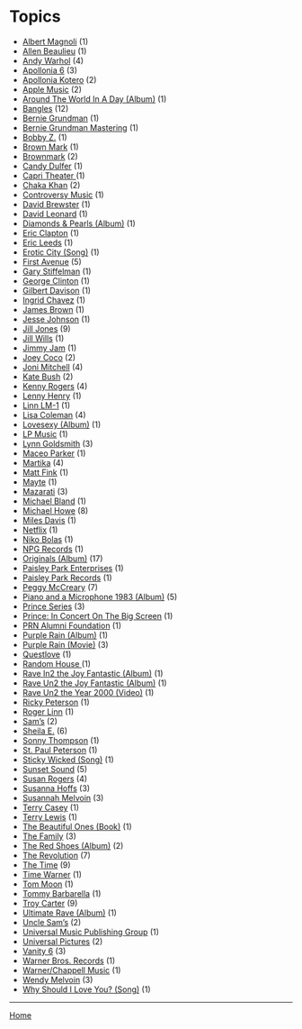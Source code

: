 # Topics

  * [Albert Magnoli](./albert-magnoli/) (1)
  * [Allen Beaulieu](./allen-beaulieu/) (1)
  * [Andy Warhol](./andy-warhol/) (4)
  * [Apollonia 6](./apollonia-6/) (3)
  * [Apollonia Kotero](./apollonia-kotero/) (2)
  * [Apple Music](./apple-music/) (2)
  * [Around The World In A Day (Album)](./around-the-world-in-a-day-album/) (1)
  * [Bangles](./bangles/) (12)
  * [Bernie Grundman](./bernie-grundman/) (1)
  * [Bernie Grundman Mastering](./bernie-grundman-mastering/) (1)
  * [Bobby Z.](./bobby-z/) (1)
  * [Brown Mark](./brown-mark/) (1)
  * [Brownmark](./brownmark/) (2)
  * [Candy Dulfer](./candy-dulfer/) (1)
  * [Capri Theater ](./capri-theater/) (1)
  * [Chaka Khan](./chaka-khan/) (2)
  * [Controversy Music](./controversy-music/) (1)
  * [David Brewster](./david-brewster/) (1)
  * [David Leonard](./david-leonard/) (1)
  * [Diamonds & Pearls (Album)](./diamonds-pearls-album/) (1)
  * [Eric Clapton](./eric-clapton/) (1)
  * [Eric Leeds](./eric-leeds/) (1)
  * [Erotic City (Song)](./erotic-city-song/) (1)
  * [First Avenue](./first-avenue/) (5)
  * [Gary Stiffelman](./gary-stiffelman/) (1)
  * [George Clinton](./george-clinton/) (1)
  * [Gilbert Davison](./gilbert-davison/) (1)
  * [Ingrid Chavez](./ingrid-chavez/) (1)
  * [James Brown](./james-brown/) (1)
  * [Jesse Johnson](./jesse-johnson/) (1)
  * [Jill Jones](./jill-jones/) (9)
  * [Jill Wills](./jill-wills/) (1)
  * [Jimmy Jam](./jimmy-jam/) (1)
  * [Joey Coco](./joey-coco/) (2)
  * [Joni Mitchell](./joni-mitchell/) (4)
  * [Kate Bush](./kate-bush/) (2)
  * [Kenny Rogers](./kenny-rogers/) (4)
  * [Lenny Henry](./lenny-henry/) (1)
  * [Linn LM-1](./linn-lm-1/) (1)
  * [Lisa Coleman](./lisa-coleman/) (4)
  * [Lovesexy (Album)](./lovesexy-album/) (1)
  * [LP Music](./lp-music/) (1)
  * [Lynn Goldsmith](./lynn-goldsmith/) (3)
  * [Maceo Parker](./maceo-parker/) (1)
  * [Martika](./martika/) (4)
  * [Matt Fink](./matt-fink/) (1)
  * [Mayte](./mayte/) (1)
  * [Mazarati](./mazarati/) (3)
  * [Michael Bland](./michael-bland/) (1)
  * [Michael Howe](./michael-howe/) (8)
  * [Miles Davis](./miles-davis/) (1)
  * [Netflix](./netflix/) (1)
  * [Niko Bolas](./niko-bolas/) (1)
  * [NPG Records](./npg-records/) (1)
  * [Originals (Album)](./originals-album/) (17)
  * [Paisley Park Enterprises](./paisley-park-enterprises/) (1)
  * [Paisley Park Records](./paisley-park-records/) (1)
  * [Peggy McCreary](./peggy-mccreary/) (7)
  * [Piano and a Microphone 1983 (Album)](./piano-and-a-microphone-1983-album/) (5)
  * [Prince Series](./prince-series/) (3)
  * [Prince: In Concert On The Big Screen](./prince-in-concert-on-the-big-screen/) (1)
  * [PRN Alumni Foundation](./prn-alumni-foundation/) (1)
  * [Purple Rain (Album)](./purple-rain-album/) (1)
  * [Purple Rain (Movie)](./purple-rain-movie/) (3)
  * [Questlove](./questlove/) (1)
  * [Random House ](./random-house/) (1)
  * [Rave In2 the Joy Fantastic (Album)](./rave-in2-the-joy-fantastic-album/) (1)
  * [Rave Un2 the Joy Fantastic (Album)](./rave-un2-the-joy-fantastic-album/) (1)
  * [Rave Un2 the Year 2000 (Video)](./rave-un2-the-year-2000-video/) (1)
  * [Ricky Peterson](./ricky-peterson/) (1)
  * [Roger Linn](./roger-linn/) (1)
  * [Sam’s](./sam-s/) (2)
  * [Sheila E.](./sheila-e/) (6)
  * [Sonny Thompson](./sonny-thompson/) (1)
  * [St. Paul Peterson](./st-paul-peterson/) (1)
  * [Sticky Wicked (Song)](./sticky-wicked-song/) (1)
  * [Sunset Sound](./sunset-sound/) (5)
  * [Susan Rogers](./susan-rogers/) (4)
  * [Susanna Hoffs](./susanna-hoffs/) (3)
  * [Susannah Melvoin](./susannah-melvoin/) (3)
  * [Terry Casey](./terry-casey/) (1)
  * [Terry Lewis](./terry-lewis/) (1)
  * [The Beautiful Ones (Book)](./the-beautiful-ones-book/) (1)
  * [The Family](./the-family/) (3)
  * [The Red Shoes (Album)](./the-red-shoes-album/) (2)
  * [The Revolution](./the-revolution/) (7)
  * [The Time](./the-time/) (9)
  * [Time Warner](./time-warner/) (1)
  * [Tom Moon](./tom-moon/) (1)
  * [Tommy Barbarella](./tommy-barbarella/) (1)
  * [Troy Carter](./troy-carter/) (9)
  * [Ultimate Rave (Album)](./ultimate-rave-album/) (1)
  * [Uncle Sam’s](./uncle-sam-s/) (2)
  * [Universal Music Publishing Group](./universal-music-publishing-group/) (1)
  * [Universal Pictures](./universal-pictures/) (2)
  * [Vanity 6](./vanity-6/) (3)
  * [Warner Bros. Records](./warner-bros-records/) (1)
  * [Warner/Chappell Music](./warner-chappell-music/) (1)
  * [Wendy Melvoin](./wendy-melvoin/) (3)
  * [Why Should I Love You? (Song)](./why-should-i-love-you-song/) (1)

----

[Home](../)
